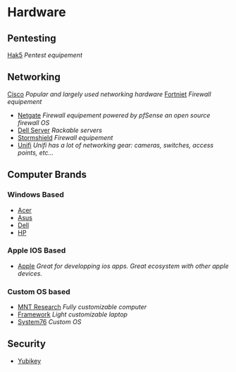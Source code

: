 # Hardware

## Pentesting

[Hak5](https://shop.hak5.org/) *Pentest equipement* 

## Networking

[Cisco](https://www.cisco.com/site/us/en/index.html) *Popular and largely used networking hardware*
[Fortniet](https://www.fortinet.com/) *Firewall equipement*
- [Netgate](https://www.netgate.com/) *Firewall equipement powered by pfSense an open source firewall OS*
- [Dell Server](https://www.dell.com/en-us/shop/dell-poweredge-servers/sc/servers) *Rackable servers*
- [Stormshield](https://www.stormshield.com/products-services/products/network-security/product-range-sns/) *Firewall equipement*
- [Unifi](https://www.ui.com/introduction) *Unifi has a lot of networking gear: cameras, switches, access points, etc...*

## Computer Brands

### Windows Based

- [Acer](https://www.acer.com/us-en)
- [Asus](https://www.asus.com/)
- [Dell](https://www.dell.com/en-us/shop/dell-laptops/sc/laptops)
- [HP](https://www.hp.com/us-en/home.html)

### Apple IOS Based

- [Apple](https://www.apple.com/mac/) *Great for developping ios apps. Great ecosystem with other apple devices.*

### Custom OS based

- [MNT Research](https://mntre.com/) *Fully customizable computer*
- [Framework](https://frame.work/us) *Light customizable laptop*
- [System76](https://system76.com/) *Custom OS*

## Security

- [Yubikey](https://www.yubico.com/products/yubikey-5-cspn-series/)
